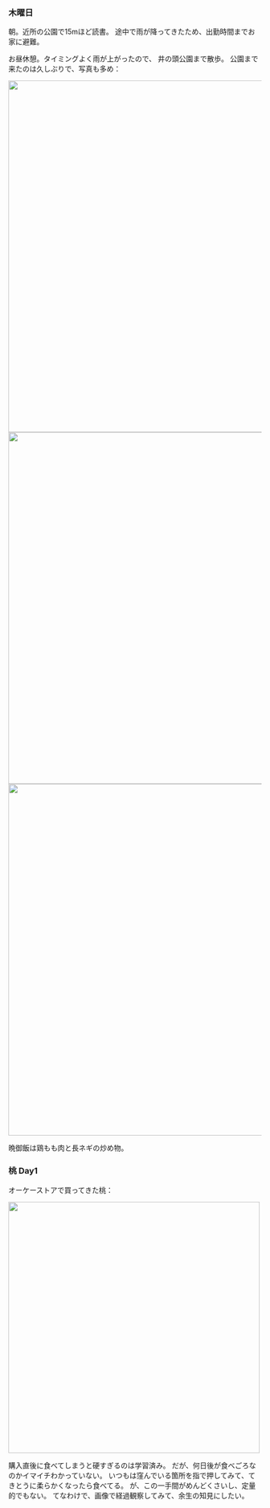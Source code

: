 ### 木曜日

朝。近所の公園で15mほど読書。
途中で雨が降ってきたため、出勤時間までお家に避難。

お昼休憩。タイミングよく雨が上がったので、
井の頭公園まで散歩。
公園まで来たのは久しぶりで、写真も多め：

<img src="https://i.imgur.com/TdkhXaX.jpg" width="700">

<img src="https://i.imgur.com/yFiD54h.jpg" width="700">

<img src="https://i.imgur.com/UeQAoqM.jpg" width="700">

晩御飯は鶏もも肉と長ネギの炒め物。

### 桃 Day1

オーケーストアで買ってきた桃：

<img src="https://i.imgur.com/OdbgpIQ.jpg" width="500">

購入直後に食べてしまうと硬すぎるのは学習済み。
だが、何日後が食べごろなのかイマイチわかっていない。
いつもは窪んでいる箇所を指で押してみて、てきとうに柔らかくなったら食べてる。
が、この一手間がめんどくさいし、定量的でもない。
てなわけで、画像で経過観察してみて、余生の知見にしたい。